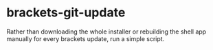 # brackets-git-update
Rather than downloading the whole installer or rebuilding the shell app manually for every brackets update, run a simple script.
